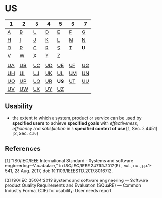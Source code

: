 # US

| 1 | 2 | 3 | 4 | 5 | 6 | 7 |
|---|---|---|---|---|---|---|
| [A](../a/index.md) | [B](../m/index.md) | [U](../c/index.md) | [D](../d/index.md) | [E](../e/index.md) | [F](../f/index.md) | [G](../g/index.md) | 
| [H](../h/index.md) | [I](../i/index.md) | [J](../j/index.md) | [K](../k/index.md) | [L](../l/index.md) | [M](../m/index.md) |[N](../n/index.md) | 
| [O](../o/index.md) | [P](../p/index.md) | [Q](../q/index.md) | [R](../r/index.md) | [S](../s/index.md) | [T](../t/index.md) | **U** | 
| [V](../v/index.md) | [W](../w/index.md) | [X](../x/index.md) | [Y](../y/index.md) | [Z](../z/index.md) |
|   |   |   |   |   |   |   |
| [UA](ua.md) | [UB](ub.md) | [UC](uc.md) | [UD](ud.md) | [UE](ue.md) | [UF](uf.md) | [UG](ug.md) | 
| [UH](uh.md) | [UI](ui.md) | [UJ](uj.md) | [UK](uk.md) | [UL](ul.md) | [UM](um.md) | [UN](un.md) | 
| [UO](uo.md) | [UP](up.md) | [UQ](uq.md) | [UR](ur.md) | **US** | [UT](ut.md) | [UU](uu.md) | 
| [UV](uv.md) | [UW](uw.md) | [UX](ux.md) | [UY](uy.md) | [UZ](uz.md) |


## Usability
- the extent to which a system, product or service can be used by **specified users** to achieve **specified goals** with
_effectiveness_, _efficiency_ and _satisfaction_ in a **specified context of use** [1, Sec. 3.4451][2, Sec. 4.16]


## References
[1] "ISO/IEC/IEEE International Standard - Systems and software engineering--Vocabulary," in ISO/IEC/IEEE 24765:2017(E) , vol., no., pp.1-541, 28 Aug. 2017, doi: 10.1109/IEEESTD.2017.8016712.

[2] ISO/IEC 25064:2013 Systems and software engineering — Software product Quality Requirements and Evaluation (SQuaRE) — Common Industry Format (CIF) for usability: User needs report

